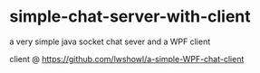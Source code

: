 # simple-chat-server-with-client
a very simple java socket chat sever and a WPF client

client @ https://github.com/lwshowl/a-simple-WPF-chat-client
